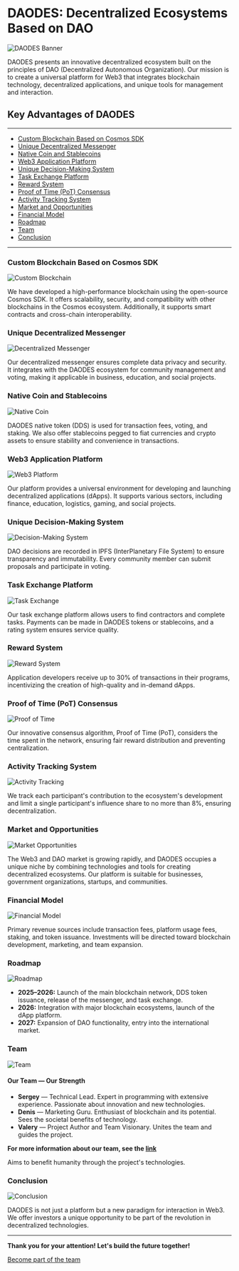 # DAODES: Decentralized Ecosystems Based on DAO

![DAODES Banner](public/img/home/1.png)

DAODES presents an innovative decentralized ecosystem built on the principles of DAO (Decentralized Autonomous Organization). Our mission is to create a universal platform for Web3 that integrates blockchain technology, decentralized applications, and unique tools for management and interaction.

## Key Advantages of DAODES

---

- [Custom Blockchain Based on Cosmos SDK](#custom-blockchain-based-on-cosmos-sdk)
- [Unique Decentralized Messenger](#unique-decentralized-messenger)
- [Native Coin and Stablecoins](#native-coin-and-stablecoins)
- [Web3 Application Platform](#web3-application-platform)
- [Unique Decision-Making System](#unique-decision-making-system)
- [Task Exchange Platform](#task-exchange-platform)
- [Reward System](#reward-system)
- [Proof of Time (PoT) Consensus](#proof-of-time-pot-consensus)
- [Activity Tracking System](#activity-tracking-system)
- [Market and Opportunities](#market-and-opportunities)
- [Financial Model](#financial-model)
- [Roadmap](#roadmap)
- [Team](#team)
- [Conclusion](#conclusion)

---

### Custom Blockchain Based on Cosmos SDK
![Custom Blockchain](public/img/home/2.png)

We have developed a high-performance blockchain using the open-source Cosmos SDK. It offers scalability, security, and compatibility with other blockchains in the Cosmos ecosystem. Additionally, it supports smart contracts and cross-chain interoperability.

### Unique Decentralized Messenger
![Decentralized Messenger](public/img/home/3.png)

Our decentralized messenger ensures complete data privacy and security. It integrates with the DAODES ecosystem for community management and voting, making it applicable in business, education, and social projects.

### Native Coin and Stablecoins
![Native Coin](public/img/home/4.png)

DAODES native token (DDS) is used for transaction fees, voting, and staking. We also offer stablecoins pegged to fiat currencies and crypto assets to ensure stability and convenience in transactions.

### Web3 Application Platform
![Web3 Platform](public/img/home/5.png)

Our platform provides a universal environment for developing and launching decentralized applications (dApps). It supports various sectors, including finance, education, logistics, gaming, and social projects.

### Unique Decision-Making System
![Decision-Making System](public/img/home/6.png)

DAO decisions are recorded in IPFS (InterPlanetary File System) to ensure transparency and immutability. Every community member can submit proposals and participate in voting.

### Task Exchange Platform
![Task Exchange](public/img/home/7.png)

Our task exchange platform allows users to find contractors and complete tasks. Payments can be made in DAODES tokens or stablecoins, and a rating system ensures service quality.

### Reward System
![Reward System](public/img/home/8.png)

Application developers receive up to 30% of transactions in their programs, incentivizing the creation of high-quality and in-demand dApps.

### Proof of Time (PoT) Consensus
![Proof of Time](public/img/home/9.png)

Our innovative consensus algorithm, Proof of Time (PoT), considers the time spent in the network, ensuring fair reward distribution and preventing centralization.

### Activity Tracking System
![Activity Tracking](public/img/home/10.png)

We track each participant's contribution to the ecosystem's development and limit a single participant's influence share to no more than 8%, ensuring decentralization.

### Market and Opportunities
![Market Opportunities](public/img/home/11.png)

The Web3 and DAO market is growing rapidly, and DAODES occupies a unique niche by combining technologies and tools for creating decentralized ecosystems. Our platform is suitable for businesses, government organizations, startups, and communities.

### Financial Model
![Financial Model](public/img/home/12.png)

Primary revenue sources include transaction fees, platform usage fees, staking, and token issuance. Investments will be directed toward blockchain development, marketing, and team expansion.

### Roadmap
![Roadmap](public/img/home/13.png)

- **2025–2026:** Launch of the main blockchain network, DDS token issuance, release of the messenger, and task exchange.
- **2026:** Integration with major blockchain ecosystems, launch of the dApp platform.
- **2027:** Expansion of DAO functionality, entry into the international market.

### Team
![Team](public/img/home/14.png)

#### Our Team — Our Strength

- **Sergey** — Technical Lead. Expert in programming with extensive experience. Passionate about innovation and new technologies.
- **Denis** — Marketing Guru. Enthusiast of blockchain and its potential. Sees the societal benefits of technology.
- **Valery** — Project Author and Team Visionary. Unites the team and guides the project.

**For more information about our team, see the <a href="https://daodes.space/team" target="_blank">link</a>**

Aims to benefit humanity through the project's technologies.

### Conclusion
![Conclusion](public/img/home/15.png)

DAODES is not just a platform but a new paradigm for interaction in Web3. We offer investors a unique opportunity to be part of the revolution in decentralized technologies.

---

**Thank you for your attention! Let's build the future together!**

<a href="https://daodes.space/register" target="_blank">Become part of the team</a>